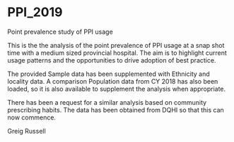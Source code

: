 # PPI_2019
Point prevalence study of PPI usage


This is the the analysis of the point prevalence of PPI usage at a snap shot time with a medium sized provincial hospital. The aim is to highlight current usage patterns and the opportunities to drive adoption of best practice.

The provided Sample data has been supplemented with Ethnicity and locality data. A comparison Population data from CY 2018 has also been loaded, so it is also available to supplement the analysis when appropriate.

There has been a request for a similar analysis based on community prescribing habits. The data has been obtained from DQHI so that this can now commence.

Greig Russell
